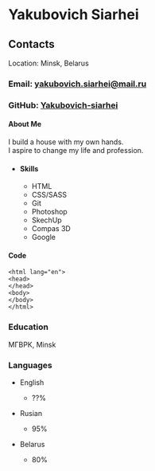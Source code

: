 # Yakubovich Siarhei

## Contacts

Location: Minsk, Belarus

### Email: yakubovich.siarhei@mail.ru

### GitHub: [Yakubovich-siarhei](https://github.com/Yakubovich-siarhei/ "Yakubovich-siarhei GitHub")

#### About Me

I build a house with my own hands.  
I aspire to change my life and profession.

* #### Skills

  * HTML
  * CSS/SASS
  * Git
  * Photoshop
  * SkechUp
  * Compas 3D
  * Google

#### Code

  `<html lang="en">`  
      `<head>`  
      `</head>`  
      `<body>`  
      `</body>`  
  `</html>`

### Education

 МГВРК, Minsk

### Languages

* English
  * ??%

* Rusian
  * 95%

* Belarus
  * 80%
